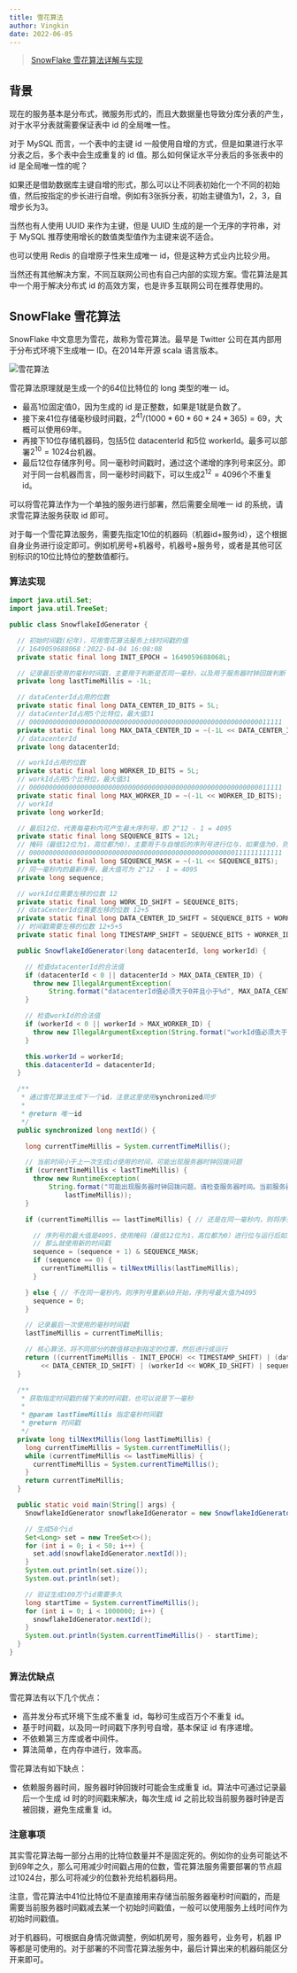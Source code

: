 ```yaml
---
title: 雪花算法
author: Vingkin
date: 2022-06-05
---
```


>  [SnowFlake 雪花算法详解与实现](https://bbs.huaweicloud.com/blogs/344958)

## 背景

现在的服务基本是分布式，微服务形式的，而且大数据量也导致分库分表的产生，对于水平分表就需要保证表中 id 的全局唯一性。

对于 MySQL 而言，一个表中的主键 id 一般使用自增的方式，但是如果进行水平分表之后，多个表中会生成重复的 id 值。那么如何保证水平分表后的多张表中的 id 是全局唯一性的呢？

如果还是借助数据库主键自增的形式，那么可以让不同表初始化一个不同的初始值，然后按指定的步长进行自增。例如有3张拆分表，初始主键值为1，2，3，自增步长为3。

当然也有人使用 UUID 来作为主键，但是 UUID 生成的是一个无序的字符串，对于 MySQL 推荐使用增长的数值类型值作为主键来说不适合。

也可以使用 Redis 的自增原子性来生成唯一 id，但是这种方式业内比较少用。

当然还有其他解决方案，不同互联网公司也有自己内部的实现方案。雪花算法是其中一个用于解决分布式 id 的高效方案，也是许多互联网公司在推荐使用的。

## SnowFlake 雪花算法

SnowFlake 中文意思为雪花，故称为雪花算法。最早是 Twitter 公司在其内部用于分布式环境下生成唯一 ID。在2014年开源 scala 语言版本。

![雪花算法](https://vingkin-1304361015.cos.ap-shanghai.myqcloud.com/interview/1649062159979879307.png)

雪花算法原理就是生成一个的64位比特位的 long 类型的唯一 id。

* 最高1位固定值0，因为生成的 id 是正整数，如果是1就是负数了。
* 接下来41位存储毫秒级时间戳，$2^{41}/(1000*60*60*24*365)=69$，大概可以使用69年。
* 再接下10位存储机器码，包括5位 datacenterId 和5位 workerId。最多可以部署$2^{10}=1024$台机器。
* 最后12位存储序列号。同一毫秒时间戳时，通过这个递增的序列号来区分。即对于同一台机器而言，同一毫秒时间戳下，可以生成$2^{12}=4096$个不重复 id。

可以将雪花算法作为一个单独的服务进行部署，然后需要全局唯一 id 的系统，请求雪花算法服务获取 id 即可。

对于每一个雪花算法服务，需要先指定10位的机器码（机器id+服务id），这个根据自身业务进行设定即可。例如机房号+机器号，机器号+服务号，或者是其他可区别标识的10位比特位的整数值都行。

### 算法实现

```java
import java.util.Set;
import java.util.TreeSet;

public class SnowflakeIdGenerator {

  // 初始时间戳(纪年)，可用雪花算法服务上线时间戳的值
  // 1649059688068：2022-04-04 16:08:08
  private static final long INIT_EPOCH = 1649059688068L;

  // 记录最后使用的毫秒时间戳，主要用于判断是否同一毫秒，以及用于服务器时钟回拨判断
  private long lastTimeMillis = -1L;

  // dataCenterId占用的位数
  private static final long DATA_CENTER_ID_BITS = 5L;
  // dataCenterId占用5个比特位，最大值31
  // 0000000000000000000000000000000000000000000000000000000000011111
  private static final long MAX_DATA_CENTER_ID = ~(-1L << DATA_CENTER_ID_BITS);
  // datacenterId
  private long datacenterId;

  // workId占用的位数
  private static final long WORKER_ID_BITS = 5L;
  // workId占用5个比特位，最大值31
  // 0000000000000000000000000000000000000000000000000000000000011111
  private static final long MAX_WORKER_ID = ~(-1L << WORKER_ID_BITS);
  // workId
  private long workerId;

  // 最后12位，代表每毫秒内可产生最大序列号，即 2^12 - 1 = 4095
  private static final long SEQUENCE_BITS = 12L;
  // 掩码（最低12位为1，高位都为0），主要用于与自增后的序列号进行位与，如果值为0，则代表自增后的序列号超过了4095
  // 0000000000000000000000000000000000000000000000000000111111111111
  private static final long SEQUENCE_MASK = ~(-1L << SEQUENCE_BITS);
  // 同一毫秒内的最新序号，最大值可为 2^12 - 1 = 4095
  private long sequence;

  // workId位需要左移的位数 12
  private static final long WORK_ID_SHIFT = SEQUENCE_BITS;
  // dataCenterId位需要左移的位数 12+5
  private static final long DATA_CENTER_ID_SHIFT = SEQUENCE_BITS + WORKER_ID_BITS;
  // 时间戳需要左移的位数 12+5+5
  private static final long TIMESTAMP_SHIFT = SEQUENCE_BITS + WORKER_ID_BITS + DATA_CENTER_ID_BITS;

  public SnowflakeIdGenerator(long datacenterId, long workerId) {

    // 检查datacenterId的合法值
    if (datacenterId < 0 || datacenterId > MAX_DATA_CENTER_ID) {
      throw new IllegalArgumentException(
          String.format("datacenterId值必须大于0并且小于%d", MAX_DATA_CENTER_ID));
    }

    // 检查workId的合法值
    if (workerId < 0 || workerId > MAX_WORKER_ID) {
      throw new IllegalArgumentException(String.format("workId值必须大于0并且小于%d", MAX_WORKER_ID));
    }

    this.workerId = workerId;
    this.datacenterId = datacenterId;
  }

  /**
   * 通过雪花算法生成下一个id，注意这里使用synchronized同步
   *
   * @return 唯一id
   */
  public synchronized long nextId() {

    long currentTimeMillis = System.currentTimeMillis();

    // 当前时间小于上一次生成id使用的时间，可能出现服务器时钟回拨问题
    if (currentTimeMillis < lastTimeMillis) {
      throw new RuntimeException(
          String.format("可能出现服务器时钟回拨问题，请检查服务器时间。当前服务器时间戳：%d，上一次使用时间戳：%d", currentTimeMillis,
              lastTimeMillis));
    }

    if (currentTimeMillis == lastTimeMillis) { // 还是在同一毫秒内，则将序列号递增1，序列号最大值为4095

      // 序列号的最大值是4095，使用掩码（最低12位为1，高位都为0）进行位与运行后如果值为0，则自增后的序列号超过了4095
      // 那么就使用新的时间戳
      sequence = (sequence + 1) & SEQUENCE_MASK;
      if (sequence == 0) {
        currentTimeMillis = tilNextMillis(lastTimeMillis);
      }

    } else { // 不在同一毫秒内，则序列号重新从0开始，序列号最大值为4095
      sequence = 0;
    }

    // 记录最后一次使用的毫秒时间戳
    lastTimeMillis = currentTimeMillis;

    // 核心算法，将不同部分的数值移动到指定的位置，然后进行或运行
    return ((currentTimeMillis - INIT_EPOCH) << TIMESTAMP_SHIFT) | (datacenterId
        << DATA_CENTER_ID_SHIFT) | (workerId << WORK_ID_SHIFT) | sequence;
  }

  /**
   * 获取指定时间戳的接下来的时间戳，也可以说是下一毫秒
   *
   * @param lastTimeMillis 指定毫秒时间戳
   * @return 时间戳
   */
  private long tilNextMillis(long lastTimeMillis) {
    long currentTimeMillis = System.currentTimeMillis();
    while (currentTimeMillis <= lastTimeMillis) {
      currentTimeMillis = System.currentTimeMillis();
    }
    return currentTimeMillis;
  }

  public static void main(String[] args) {
    SnowflakeIdGenerator snowflakeIdGenerator = new SnowflakeIdGenerator(1, 2);

    // 生成50个id
    Set<Long> set = new TreeSet<>();
    for (int i = 0; i < 50; i++) {
      set.add(snowflakeIdGenerator.nextId());
    }
    System.out.println(set.size());
    System.out.println(set);

    // 验证生成100万个id需要多久
    long startTime = System.currentTimeMillis();
    for (int i = 0; i < 1000000; i++) {
      snowflakeIdGenerator.nextId();
    }
    System.out.println(System.currentTimeMillis() - startTime);
  }
}
```

### 算法优缺点

雪花算法有以下几个优点：

- 高并发分布式环境下生成不重复 id，每秒可生成百万个不重复 id。
- 基于时间戳，以及同一时间戳下序列号自增，基本保证 id 有序递增。
- 不依赖第三方库或者中间件。
- 算法简单，在内存中进行，效率高。

雪花算法有如下缺点：

- 依赖服务器时间，服务器时钟回拨时可能会生成重复 id。算法中可通过记录最后一个生成 id 时的时间戳来解决，每次生成 id 之前比较当前服务器时钟是否被回拨，避免生成重复 id。

### 注意事项

其实雪花算法每一部分占用的比特位数量并不是固定死的。例如你的业务可能达不到69年之久，那么可用减少时间戳占用的位数，雪花算法服务需要部署的节点超过1024台，那么可将减少的位数补充给机器码用。

注意，雪花算法中41位比特位不是直接用来存储当前服务器毫秒时间戳的，而是需要当前服务器时间戳减去某一个初始时间戳值，一般可以使用服务上线时间作为初始时间戳值。

对于机器码，可根据自身情况做调整，例如机房号，服务器号，业务号，机器 IP 等都是可使用的。对于部署的不同雪花算法服务中，最后计算出来的机器码能区分开来即可。
